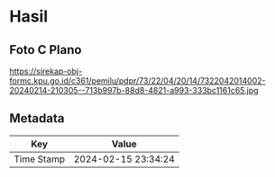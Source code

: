 # Hasil

## Foto C Plano

https://sirekap-obj-formc.kpu.go.id/c361/pemilu/pdpr/73/22/04/20/14/7322042014002-20240214-210305--713b997b-88d8-4821-a993-333bc1161c65.jpg


## Metadata

| Key        | Value               |
| ---------- | ------------------- |
| Time Stamp | 2024-02-15 23:34:24 |




